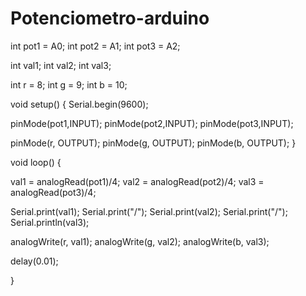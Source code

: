 # Potenciometro-arduino
int pot1 = A0;
int pot2 = A1;
int pot3 = A2;

int val1;
int val2;
int val3;

int r = 8;
int g = 9;
int b = 10;

void setup() {
  Serial.begin(9600);

  pinMode(pot1,INPUT);
  pinMode(pot2,INPUT);
  pinMode(pot3,INPUT);

  pinMode(r, OUTPUT);
  pinMode(g, OUTPUT);
  pinMode(b, OUTPUT);
}

void loop() {
  
  val1 = analogRead(pot1)/4;
  val2 = analogRead(pot2)/4;
  val3 = analogRead(pot3)/4;

  Serial.print(val1);
  Serial.print("/");
  Serial.print(val2);
  Serial.print("/");
  Serial.println(val3);

  analogWrite(r, val1);
  analogWrite(g, val2);
  analogWrite(b, val3);
  
  delay(0.01);

  
}
